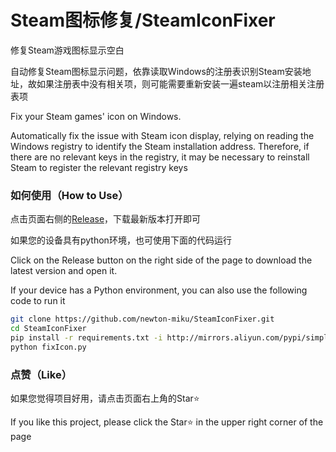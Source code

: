 # Steam图标修复/SteamIconFixer
修复Steam游戏图标显示空白

自动修复Steam图标显示问题，依靠读取Windows的注册表识别Steam安装地址，故如果注册表中没有相关项，则可能需要重新安装一遍steam以注册相关注册表项

Fix your Steam games' icon on Windows.

Automatically fix the issue with Steam icon display, relying on reading the Windows registry to identify the Steam installation address. Therefore, if there are no relevant keys in the registry, it may be necessary to reinstall Steam to register the relevant registry keys

### 如何使用（How to Use）

点击页面右侧的[Release](https://github.com/newton-miku/SteamIconFixer/releases/latest)，下载最新版本打开即可

如果您的设备具有python环境，也可使用下面的代码运行

Click on the Release button on the right side of the page to download the latest version and open it.

If your device has a Python environment, you can also use the following code to run it

```bash
git clone https://github.com/newton-miku/SteamIconFixer.git
cd SteamIconFixer
pip install -r requirements.txt -i http://mirrors.aliyun.com/pypi/simple/
python fixIcon.py
```

### 点赞（Like）

如果您觉得项目好用，请点击页面右上角的Star⭐

If you like this project, please click the Star⭐ in the upper right corner of the page 
